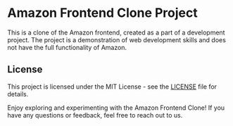 # Amazon Frontend Clone Project

This is a clone of the Amazon frontend, created as a part of a development project. The project is a demonstration of web development skills and does not have the full functionality of Amazon. 

## License

This project is licensed under the MIT License - see the [LICENSE](LICENSE) file for details.

Enjoy exploring and experimenting with the Amazon Frontend Clone! If you have any questions or feedback, feel free to reach out to us.